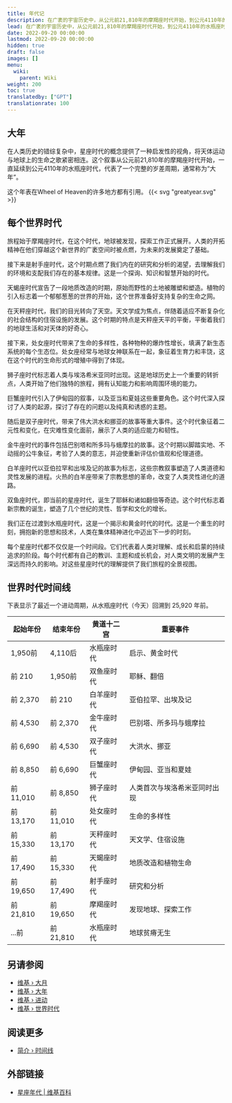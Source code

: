 ```yaml
---
title: 年代记
description: 在广袤的宇宙历史中，从公元前21,810年的摩羯座时代开始，到公元4110年的水瓶座时代结束，共有12个星座时代为观察人类文明提供了一个迷人的视角。这些时代反映了一个完整的岁差周期，通常称为“大年”，这个周期引导着地球上事件的展开和意识的演变。每个时代都代表着一个独特的时期，带来了自己的主题和教训。摩羯座时代标志着地球的发现和探索。射手座推动了研究和分析，而天蝎座则带来了地质改造和植物生命的繁衍。天秤座时代中，人类专注于天文学和适应性，而处女座时代则见证了多样化的生命。狮子座时代见证了人类与埃洛希米亚同时出现，而巨蟹座时代则标志着伊甸园时代和亚当夏娃的故事。随后的时代都带来了重大的宗教和历史里程碑，从双子座时代的洪水，到金牛座的巴别塔、所多玛和蛾摩拉事件，再到白羊座的亚伯拉罕和出埃及记。双鱼座时代见证了耶稣的降临，带来了诸如翻倍等奇迹，导致我们现在的水瓶座时代，象征着启示和黄金时代的开始。这些时代不仅代表了时间的段落，而且代表了人类在寻求精神成长和启蒙的伟大宇宙之旅。
lead: 在广袤的宇宙历史中，从公元前21,810年的摩羯座时代开始，到公元4110年的水瓶座时代结束，共有12个星座时代为观察人类文明提供了一个迷人的视角。这些时代反映了一个完整的岁差周期，通常称为“大年”，这个周期引导着地球上事件的展开和意识的演变。每个时代都代表着一个独特的时期，带来了自己的主题和教训。摩羯座时代标志着地球的发现和探索。射手座推动了研究和分析，而天蝎座则带来了地质改造和植物生命的繁衍。天秤座时代中，人类专注于天文学和适应性，而处女座时代则见证了多样化的生命。狮子座时代见证了人类与埃洛希米亚同时出现，而巨蟹座时代则标志着伊甸园时代和亚当夏娃的故事。随后的时代都带来了重大的宗教和历史里程碑，从双子座时代的洪水，到金牛座的巴别塔、所多玛和蛾摩拉事件，再到白羊座的亚伯拉罕和出埃及记。双鱼座时代见证了耶稣的降临，带来了诸如翻倍等奇迹，导致我们现在的水瓶座时代，象征着启示和黄金时代的开始。这些时代不仅代表了时间的段落，而且代表了人类在寻求精神成长和启蒙的伟大宇宙之旅。
date: 2022-09-20 00:00:00
lastmod: 2022-09-20 00:00:00
hidden: true
draft: false
images: []
menu:
  wiki:
    parent: Wiki
weight: 200
toc: true
translatedby: ["GPT"]
translationrate: 100
---
```


## 大年

在人类历史的错综复杂中，星座时代的概念提供了一种启发性的视角，将天体运动与地球上的生命之歌紧密相连。这个叙事从公元前21,810年的摩羯座时代开始，一直延续到公元4110年的水瓶座时代，代表了一个完整的岁差周期，通常称为“大年”。

这个年表在Wheel of Heaven的许多地方都有引用。 {{< svg "greatyear.svg" >}}

## 每个世界时代

旅程始于摩羯座时代，在这个时代，地球被发现，探索工作正式展开。人类的开拓精神在他们穿越这个新世界的广袤空间时被点燃，为未来的发展奠定了基础。

接下来是射手座时代，这个时期点燃了我们内在的研究和分析的渴望，去理解我们的环境和支配我们存在的基本规律。这是一个探询、知识和智慧开始的时代。

天蝎座时代宣告了一段地质改造的时期，原始而野性的土地被雕塑和塑造。植物的引入标志着一个郁郁葱葱的世界的开始，这个世界准备好支持复杂的生命之网。

在天秤座时代，我们的目光转向了天空。天文学成为焦点，伴随着适应不断复杂化的社会结构的住宿设施的发展。这个时期的特点是天秤座天平的平衡，平衡着我们的地球生活和对天体的好奇心。

接下来，处女座时代带来了生命的多样性，各种物种的爆炸性增长，填满了新生态系统的每个生态位。处女座经常与地球女神联系在一起，象征着生育力和丰饶，这在这个时代的生命形式的增殖中得到了体现。

狮子座时代标志着人类与埃洛希米亚同时出现。这是地球历史上一个重要的转折点，人类开始了他们独特的旅程，拥有认知能力和影响周围环境的能力。

巨蟹座时代引入了伊甸园的叙事，以及亚当和夏娃这些重要角色。这个时代深入探讨了人类的起源，探讨了存在的问题以及纯真和诱惑的主题。

随后是双子座时代，带来了伟大洪水和挪亚的故事等重大事件。这个时代象征着二元性和变化，在灾难性变化面前，展示了人类的适应能力和韧性。

金牛座时代的事件包括巴别塔和所多玛与蛾摩拉的故事。这个时期以脚踏实地、不动摇的公牛象征，考验了人类的意志，并迫使重新评估价值观和伦理道德。

白羊座时代以亚伯拉罕和出埃及记的故事为标志，这些宗教叙事塑造了人类道德和灵性发展的进程。火热的白羊座带来了宗教思想的革命，改变了人类灵性进化的道路。

双鱼座时代，即当前的星座时代，诞生了耶稣和诸如翻倍等奇迹。这个时代标志着新宗教的诞生，塑造了几个世纪的灵性、哲学和文化的增长。

我们正在过渡到水瓶座时代，这是一个揭示和黄金时代的时代。这是一个重生的时刻，拥抱新的思想和技术，人类在集体精神进化中迈出下一步的时刻。

每个星座时代都不仅仅是一个时间段。它们代表着人类对理解、成长和启蒙的持续追求的阶段。每个时代都有自己的教训、主题和成长机会，对人类文明的发展产生深远而持久的影响。对这些星座时代的理解提供了我们旅程的全景视图。

## 世界时代时间线

下表显示了最近一个进动周期，从水瓶座时代（今天）回溯到 25,920 年前。

| 起始年份 | 结束年份 | 黄道十二宫        | 重要事件                     |
|-----------|-----------|-------------------|-------------------------------|
| 1,950前  | 4,110后  | 水瓶座时代        | 启示、黄金时代              |
| 前 210   | 1,950前  | 双鱼座时代        | 耶稣、翻倍                  |
| 前 2,370 | 前 210   | 白羊座时代        | 亚伯拉罕、出埃及记          |
| 前 4,530 | 前 2,370 | 金牛座时代        | 巴别塔、所多玛与蛾摩拉      |
| 前 6,690 | 前 4,530 | 双子座时代        | 大洪水、挪亚                |
| 前 8,850 | 前 6,690 | 巨蟹座时代        | 伊甸园、亚当和夏娃          |
| 前 11,010 | 前 8,850 | 狮子座时代        | 人类首次与埃洛希米亚同时出现 |
| 前 13,170 | 前 11,010 | 处女座时代        | 生命的多样性                |
| 前 15,330 | 前 13,170 | 天秤座时代        | 天文学、住宿设施            |
| 前 17,490 | 前 15,330 | 天蝎座时代        | 地质改造和植物生命          |
| 前 19,650 | 前 17,490 | 射手座时代        | 研究和分析                  |
| 前 21,810 | 前 19,650 | 摩羯座时代        | 发现地球、探索工作          |
| ...前    | 前 21,810 | 水瓶座时代        | 地球贫瘠无生                |

## 另请参阅

- [维基 › 大月](wiki/encyclopedia/great-month.md)
- [维基 › 大年](wiki/encyclopedia/great-year.md)
- [维基 › 进动](wiki/encyclopedia/precession.md)
- [维基 › 世界时代](wiki/encyclopedia/world-age.md)

## 阅读更多

- [简介 › 时间线](intro/timeline/preamble.md)

## 外部链接

- [星座年代 | 维基百科](https://zh.wikipedia.org/wiki/%E6%98%9F%E5%BA%A7%E5%B9%B4%E4%BB%A3)
